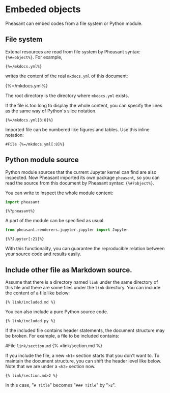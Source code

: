# Embeded objects

Pheasant can embed codes from a file system or Python module.

## File system

Extenal resources are read from file system by Pheasant syntax: `{%#=object%}`. For example,

~~~
{%=/mkdocs.yml%}
~~~

writes the content of the real `mkdocs.yml` of this document:

{%=/mkdocs.yml%}

The root directory is the directory where `mkdocs.yml` exists.

If the file is too long to display the whole content, you can specify the lines as the same way of Python's slice notation.

~~~copy
{%=/mkdocs.yml[3:8]%}
~~~

Imported file can be numbered like figures and tables. Use this inline notation:

~~~copy
#File {%=/mkdocs.yml[:8]%}
~~~

## Python module source

Python module sources that the current Jupyter kernel can find are also inspected. Now Pheasant imported its own package `pheasant`, so you can read the source from this document by Pheasant syntax: `{%#?object%}`.

You can write to inspect the whole module content:


```python run
import pheasant
```

~~~copy
{%?pheasant%}
~~~

A part of the module can be specified as usual.

```python
from pheasant.renderers.jupyter.jupyter import Jupyter
```

~~~copy
{%?Jupyter[:21]%}
~~~

With this functionality, you can guarantee the reproducible relation between your source code and results easily.

## Include other file as Markdown source.

Assume that there is a directory named `link` under the same directory of this file and there are some files under the `link` directory. You can include the content of a file like below:

~~~copy
{% link/included.md %}
~~~

You can also include a pure Python source code.

~~~copy
{% link/included.py %}
~~~

If the included file contains header statements, the document structure may be broken. For example, a file to be included contains:

#File <code>link/section.md</code> {% =link/section.md %}

If you include the file, a new `<h1>` section starts that you don't want to. To maintain the document structure, you can shift the header level like below. Note that we are under a `<h2>` section now.

~~~
{% link/section.md>2 %}
~~~

In this case, "`# Title`" becomes "`### Title`" by "`>2`".
